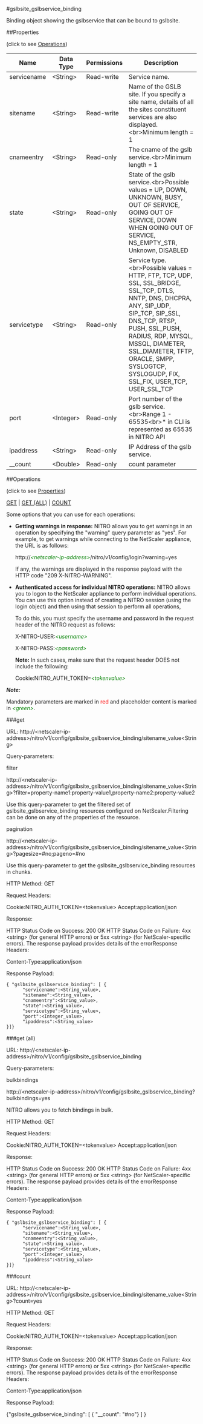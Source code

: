 #gslbsite_gslbservice_binding

Binding object showing the gslbservice that can be bound to gslbsite.


##Properties 
<span>(click to see [Operations](#operations))</span>


<table><thead><tr><th>Name</th><th> Data Type</th><th> Permissions</th><th>Description</th></tr></thead><tbody><tr><td>servicename</td><td>&lt;String></td><td>Read-write</td><td>Service name.</td><tr><tr><td>sitename</td><td>&lt;String></td><td>Read-write</td><td>Name of the GSLB site. If you specify a site name, details of all the sites constituent services are also displayed.&lt;br>Minimum length = 1</td><tr><tr><td>cnameentry</td><td>&lt;String></td><td>Read-only</td><td>The cname of the gslb service.&lt;br>Minimum length = 1</td><tr><tr><td>state</td><td>&lt;String></td><td>Read-only</td><td>State of the gslb service.&lt;br>Possible values = UP, DOWN, UNKNOWN, BUSY, OUT OF SERVICE, GOING OUT OF SERVICE, DOWN WHEN GOING OUT OF SERVICE, NS_EMPTY_STR, Unknown, DISABLED</td><tr><tr><td>servicetype</td><td>&lt;String></td><td>Read-only</td><td>Service type.&lt;br>Possible values = HTTP, FTP, TCP, UDP, SSL, SSL_BRIDGE, SSL_TCP, DTLS, NNTP, DNS, DHCPRA, ANY, SIP_UDP, SIP_TCP, SIP_SSL, DNS_TCP, RTSP, PUSH, SSL_PUSH, RADIUS, RDP, MYSQL, MSSQL, DIAMETER, SSL_DIAMETER, TFTP, ORACLE, SMPP, SYSLOGTCP, SYSLOGUDP, FIX, SSL_FIX, USER_TCP, USER_SSL_TCP</td><tr><tr><td>port</td><td>&lt;Integer></td><td>Read-only</td><td>Port number of the gslb service.&lt;br>Range 1 - 65535&lt;br>* in CLI is represented as 65535 in NITRO API</td><tr><tr><td>ipaddress</td><td>&lt;String></td><td>Read-only</td><td>IP Address of the gslb service.</td><tr><tr><td>__count</td><td>&lt;Double></td><td>Read-only</td><td>count parameter</td><tr></tbody></table>
##Operations 
<span>(click to see [Properties](#properties))</span>


[GET](#get) | [GET (ALL)](#get-(all)) | [COUNT](#count)


Some options that you can use for each operations:
<ul><li><p><b>Getting warnings in response:</b> NITRO allows you to get warnings in an operation by specifying the "warning" query parameter as "yes". For example, to get warnings while connecting to the NetScaler appliance, the URL is as follows:</p><p>http://<span style="color:green;font-style:italic;">&lt;netscaler-ip-address&gt;</span>/nitro/v1/config/login?warning=yes</p><p>If any, the warnings are displayed in the response payload with the HTTP code "209 X-NITRO-WARNING".</p></li><li><p><b>Authenticated access for individual NITRO operations:</b> NITRO allows you to logon to the NetScaler appliance to perform individual operations. You can use this option instead of creating a NITRO session (using the login object) and then using that session to perform all operations,</p><p>To do this, you must specify the username and password in the request header of the NITRO request as follows:</p><p>X-NITRO-USER:<span style="color:green;font-style:italic;">&lt;username&gt;</span></p><p>X-NITRO-PASS:<span style="color:green;font-style:italic;">&lt;password&gt;</span></p><p><b>Note:</b> In such cases, make sure that the request header DOES not include the following:</p><p>Cookie:NITRO_AUTH_TOKEN=<span style="color:green;font-style:italic;">&lt;tokenvalue&gt;</span></p></li></ul>



***Note:*** 
Mandatory parameters are marked in <span style="color:#FF0000;">red</span> and placeholder content is marked in <span style="color:green;font-style:italic">&lt;green&gt;</span>.

###get



URL: http://&lt;netscaler-ip-address&gt;/nitro/v1/config/gslbsite_gslbservice_binding/sitename_value&lt;String&gt;
Query-parameters:
filter
http://&lt;netscaler-ip-address&gt;/nitro/v1/config/gslbsite_gslbservice_binding/sitename_value&lt;String&gt;?filter=property-name1:property-value1,property-name2:property-value2
Use this query-parameter to get the filtered set of gslbsite_gslbservice_binding resources configured on NetScaler.Filtering can be done on any of the properties of the resource.


pagination
http://&lt;netscaler-ip-address&gt;/nitro/v1/config/gslbsite_gslbservice_binding/sitename_value&lt;String&gt;?pagesize=#no;pageno=#no
Use this query-parameter to get the gslbsite_gslbservice_binding resources in chunks.



HTTP Method: GET
Request Headers:

Cookie:NITRO_AUTH_TOKEN=&lt;tokenvalue&gt;Accept:application/json

Response:
HTTP Status Code on Success: 200 OKHTTP Status Code on Failure: 4xx &lt;string&gt; (for general HTTP errors) or 5xx &lt;string&gt; (for NetScaler-specific errors). The response payload provides details of the errorResponse Headers:

Content-Type:application/json

Response Payload: ```{ "gslbsite_gslbservice_binding": [ {      "servicename":<String_value>,      "sitename":<String_value>,      "cnameentry":<String_value>,      "state":<String_value>,      "servicetype":<String_value>,      "port":<Integer_value>,      "ipaddress":<String_value>}]}```



###get (all)



URL: http://&lt;netscaler-ip-address&gt;/nitro/v1/config/gslbsite_gslbservice_binding
Query-parameters:
bulkbindings
http://&lt;netscaler-ip-address&gt;/nitro/v1/config/gslbsite_gslbservice_binding?bulkbindings=yes
NITRO allows you to fetch bindings in bulk.



HTTP Method: GET
Request Headers:

Cookie:NITRO_AUTH_TOKEN=&lt;tokenvalue&gt;Accept:application/json

Response:
HTTP Status Code on Success: 200 OKHTTP Status Code on Failure: 4xx &lt;string&gt; (for general HTTP errors) or 5xx &lt;string&gt; (for NetScaler-specific errors). The response payload provides details of the errorResponse Headers:

Content-Type:application/json

Response Payload: ```{ "gslbsite_gslbservice_binding": [ {      "servicename":<String_value>,      "sitename":<String_value>,      "cnameentry":<String_value>,      "state":<String_value>,      "servicetype":<String_value>,      "port":<Integer_value>,      "ipaddress":<String_value>}]}```



###count



URL: http://&lt;netscaler-ip-address&gt;/nitro/v1/config/gslbsite_gslbservice_binding/sitename_value&lt;String&gt;?count=yes
HTTP Method: GET
Request Headers:

Cookie:NITRO_AUTH_TOKEN=&lt;tokenvalue&gt;Accept:application/json

Response:
HTTP Status Code on Success: 200 OKHTTP Status Code on Failure: 4xx &lt;string&gt; (for general HTTP errors) or 5xx &lt;string&gt; (for NetScaler-specific errors). The response payload provides details of the errorResponse Headers:

Content-Type:application/json

Response Payload: 
{"gslbsite_gslbservice_binding": [ { "__count": "#no"} ] }


